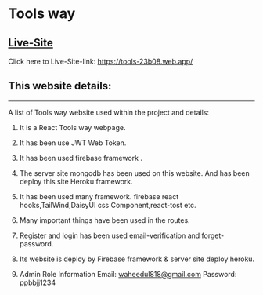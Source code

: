 # Tools way
## [Live-Site](https://tools-23b08.web.app/)

Click  here to Live-Site-link: https://tools-23b08.web.app/

## This website details:
***
A list of Tools way website used within the project and details:

1)  It is a React Tools way webpage.

2)  It has been use JWT Web Token.

3)  It has been used  firebase framework .

4)  The server site mongodb has been used on this website. And has been  deploy this site Heroku framework.

5)  It has been used many framework. firebase react hooks,TailWind,DaisyUI css Component,react-tost etc.

6)  Many important things have been used in the routes.

7) Register and login has been used email-verification and forget-password.

8) Its website is deploy by Firebase framework & server site deploy heroku.

9) Admin Role Information Email: waheedul818@gmail.com  Password: ppbbjj1234